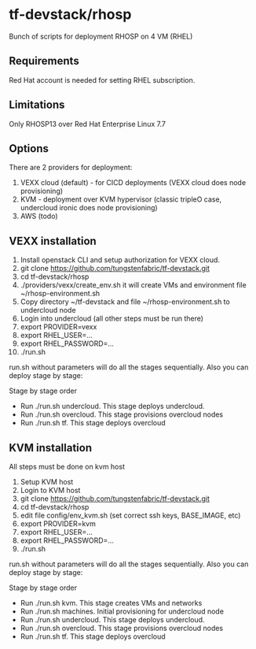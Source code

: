 # tf-devstack/rhosp

Bunch of scripts for deployment RHOSP on 4 VM (RHEL)


## Requirements

Red Hat account is needed for setting RHEL subscription.

## Limitations

Only RHOSP13 over Red Hat Enterprise Linux 7.7

## Options

There are 2 providers for deployment:
1) VEXX cloud (default) - for CICD deployments (VEXX cloud does node provisioning)
2) KVM - deployment over KVM hypervisor (classic tripleO case, undercloud ironic does node provisioning)
3) AWS (todo)

## VEXX installation

1. Install openstack CLI and setup authorization for VEXX cloud.
1. git clone https://github.com/tungstenfabric/tf-devstack.git
1. cd tf-devstack/rhosp
1. ./providers/vexx/create_env.sh it will create VMs and environment file ~/rhosp-environment.sh
1. Copy directory ~/tf-devstack and file ~/rhosp-environment.sh to undercloud node
1. Login into undercloud (all other steps must be run there)
1. export PROVIDER=vexx
1. export RHEL_USER=...
1. export RHEL_PASSWORD=...
1. ./run.sh

run.sh without parameters will do all the stages sequentially.
Also you can deploy stage by stage:

Stage by stage order
 - Run ./run.sh undercloud. This stage deploys undercloud.
 - Run ./run.sh overcloud. This stage provisions overcloud nodes
 - Run ./run.sh tf. This stage deploys overcloud


## KVM installation
All steps must be done on kvm host

1. Setup KVM host
1. Login to KVM host
1. git clone https://github.com/tungstenfabric/tf-devstack.git
1. cd tf-devstack/rhosp
1. edit file config/env_kvm.sh (set correct ssh keys, BASE_IMAGE, etc)
1. export PROVIDER=kvm
1. export RHEL_USER=...
1. export RHEL_PASSWORD=...
1. ./run.sh

run.sh without parameters will do all the stages sequentially.
Also you can deploy stage by stage:

Stage by stage order
 - Run ./run.sh kvm. This stage creates VMs and networks
 - Run ./run.sh machines. Initial provisioning for undercloud node
 - Run ./run.sh undercloud. This stage deploys undercloud.
 - Run ./run.sh overcloud. This stage provisions overcloud nodes
 - Run ./run.sh tf. This stage deploys overcloud

